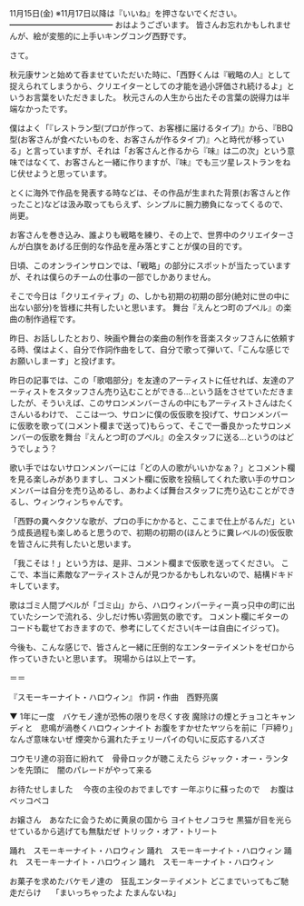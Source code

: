 11月15日(金) ※11月17日以降は『いいね』を押さないでください。
━━━━━━━━━━━━━
おはようございます。
皆さんお忘れかもしれませんが、絵が変態的に上手いキングコング西野です。

さて。

秋元康サンと始めて呑ませていただいた時に、「西野くんは『戦略の人』として捉えられてしまうから、クリエイターとしての才能を過小評価され続けるよ」というお言葉をいただきました。
秋元さんの人生から出たその言葉の説得力は半端なかったです。

僕はよく「『レストラン型(プロが作って、お客様に届けるタイプ)』から、『BBQ型(お客さんが食べたいものを、お客さんが作るタイプ)』へと時代が移っている」と言っていますが、それは「お客さんと作るから『味』は二の次」という意味ではなくて、お客さんと一緒に作りますが、『味』でも三ツ星レストランをねじ伏せようと思っています。

とくに海外で作品を発表する時などは、その作品が生まれた背景(お客さんと作ったこと)などは汲み取ってもらえず、シンプルに腕力勝負になってくるので、尚更。

お客さんを巻き込み、誰よりも戦略を練り、その上で、世界中のクリエイターさんが白旗をあげる圧倒的な作品を産み落とすことが僕の目的です。

日頃、このオンラインサロンでは、「戦略」の部分にスポットが当たっていますが、それは僕らのチームの仕事の一部でしかありません。

そこで今日は「クリエイティブ」の、しかも初期の初期の部分(絶対に世の中に出ない部分)を皆様に共有したいと思います。
舞台『えんとつ町のプペル』の楽曲の制作過程です。

昨日、お話ししたとおり、映画や舞台の楽曲の制作を音楽スタッフさんに依頼する時、僕はよく、自分で作詞作曲をして、自分で歌って弾いて、「こんな感じでお願いしまーす」と投げます。

昨日の記事では、この「歌唱部分」を友達のアーティストに任せれば、友達のアーティストをスタッフさん売り込むことができる…という話をさせていただきましたが、そういえば、このサロンメンバーさんの中にもアーティストさんはたくさんいるわけで、
ここは一つ、サロンに僕の仮仮歌を投げて、サロンメンバーに仮歌を歌って(コメント欄まで送って)もらって、そこで一番良かったサロンメンバーの仮歌を舞台『えんとつ町のプペル』の全スタッフに送る…というのはどうでしょう？

歌い手ではないサロンメンバーには「どの人の歌がいいかなぁ？」とコメント欄を見る楽しみがありますし、コメント欄に仮歌を投稿してくれた歌い手のサロンメンバーは自分を売り込めるし、あわよくば舞台スタッフに売り込むことができるし、ウィンウィンちゃんです。

「西野の糞ヘタクソな歌が、プロの手にかかると、ここまで仕上がるんだ」という成長過程も楽しめると思うので、初期の初期の(ほんとうに糞レベルの)仮仮歌を皆さんに共有したいと思います。

「我こそは！」という方は、是非、コメント欄まで仮歌を送ってください。
ここで、本当に素敵なアーティストさんが見つかるかもしれないので、結構ドキドキしています。

歌はゴミ人間プペルが「ゴミ山」から、ハロウィンパーティー真っ只中の町に出ていたシーンで流れる、少しだけ怖い雰囲気の歌です。
コメント欄にギターのコードも載せておきますので、参考にしてください(キーは自由にイジって)。

今後も、こんな感じで、皆さんと一緒に圧倒的なエンターテイメントをゼロから作っていきたいと思います。
現場からは以上でーす。

＝＝

『スモーキーナイト・ハロウィン』
作詞・作曲　西野亮廣

▼
1年に一度　バケモノ達が恐怖の限りを尽くす夜
魔除けの煙とチョコとキャンディと　悲鳴が渦巻くハロウィンナイト
お腹をすかせたヤツらを前に「戸締り」なんざ意味ないぜ
煙突から漏れたチェリーパイの匂いに反応するハズさ

コウモリ達の羽音に紛れて　骨骨ロックが聴こえたら
ジャック・オー・ランタンを先頭に　闇のパレードがやって来る

お待たせしました　
今夜の主役のおでましです
一年ぶりに蘇ったので　
お腹はペッコペコ

お嬢さん　あなたに会うために黄泉の国から
ヨイトセノコラセ
黒猫が目を光らせているから逃げても無駄だぜ
トリック・オア・トリート

踊れ　スモーキーナイト・ハロウィン
踊れ　スモーキーナイト・ハロウィン
踊れ　スモーキーナイト・ハロウィン
踊れ　スモーキーナイト・ハロウィン

お菓子を求めたバケモノ達の　狂乱エンターテイメント
どこまでいってもご馳走だらけ　
「まいっちゃったよ たまんないね」
